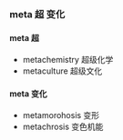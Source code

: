 ### meta 超 变化

#### meta 超 
- metachemistry 超级化学
- metaculture 超级文化


#### meta  变化
- metamorohosis 变形
- metachrosis 变色机能